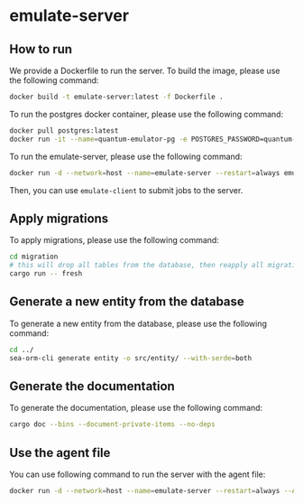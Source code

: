# emulate-server

## How to run

We provide a Dockerfile to run the server. To build the image, please use the following command:

```bash
docker build -t emulate-server:latest -f Dockerfile .
```

To run the postgres docker container, please use the following command:

```bash
docker pull postgres:latest
docker run -it --name=quantum-emulator-pg -e POSTGRES_PASSWORD=quantum-emulator -e POSTGRES_USER=quantum-emulator -e POSTGRES_DB=quantum-emulator -p 5433:5432 --restart always -v pg-data:/var/lib/postgresql/data postgres:latest
```

To run the emulate-server, please use the following command:

```bash
docker run -d --network=host --name=emulate-server --restart=always emulate-server:latest
```

Then, you can use `emulate-client` to submit jobs to the server.

## Apply migrations

To apply migrations, please use the following command:

```bash
cd migration
# this will drop all tables from the database, then reapply all migrations
cargo run -- fresh
```

## Generate a new entity from the database

To generate a new entity from the database, please use the following command:

```bash
cd ../
sea-orm-cli generate entity -o src/entity/ --with-serde=both
```

## Generate the documentation

To generate the documentation, please use the following command:

```bash
cargo doc --bins --document-private-items --no-deps
```

## Use the agent file

You can use following command to run the server with the agent file:

```bash
docker run -d --network=host --name=emulate-server --restart=always --AGENT_FILE=/agent.json -v /path/to/agent/file:/agent.json emulate-server:latest
```
